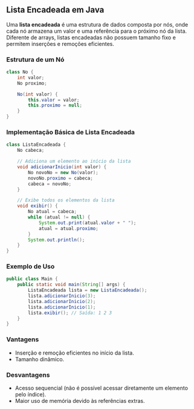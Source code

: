 ## Lista Encadeada em Java

Uma **lista encadeada** é uma estrutura de dados composta por nós, onde cada nó armazena um valor e uma referência para o próximo nó da lista. Diferente de arrays, listas encadeadas não possuem tamanho fixo e permitem inserções e remoções eficientes.

### Estrutura de um Nó

```java
class No {
    int valor;
    No proximo;

    No(int valor) {
        this.valor = valor;
        this.proximo = null;
    }
}
```

### Implementação Básica de Lista Encadeada

```java
class ListaEncadeada {
    No cabeca;

    // Adiciona um elemento ao início da lista
    void adicionarInicio(int valor) {
        No novoNo = new No(valor);
        novoNo.proximo = cabeca;
        cabeca = novoNo;
    }

    // Exibe todos os elementos da lista
    void exibir() {
        No atual = cabeca;
        while (atual != null) {
            System.out.print(atual.valor + " ");
            atual = atual.proximo;
        }
        System.out.println();
    }
}
```

### Exemplo de Uso

```java
public class Main {
    public static void main(String[] args) {
        ListaEncadeada lista = new ListaEncadeada();
        lista.adicionarInicio(3);
        lista.adicionarInicio(2);
        lista.adicionarInicio(1);
        lista.exibir(); // Saída: 1 2 3
    }
}
```

### Vantagens

- Inserção e remoção eficientes no início da lista.
- Tamanho dinâmico.

### Desvantagens

- Acesso sequencial (não é possível acessar diretamente um elemento pelo índice).
- Maior uso de memória devido às referências extras.
